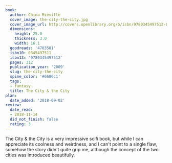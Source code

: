 ```yaml
---
book:
  author: China Miéville
  cover_image: the-city-the-city.jpg
  cover_image_url: http://covers.openlibrary.org/b/isbn/9780345497512-L.jpg
  dimensions:
    height: 25.0
    thickness: 3.0
    width: 16.1
  goodreads: '4703581'
  isbn10: 0345497511
  isbn13: '9780345497512'
  pages: 312
  publication_year: '2009'
  slug: the-city-the-city
  spine_color: '#6686c1'
  tags:
  - fantasy
  title: The City & the City
plan:
  date_added: '2018-09-02'
review:
  date_read:
  - 2018-11-14
  did_not_finish: false
  rating: 3
---
```


The City &amp; the City is a very impressive scifi book, but while I can appreciate its coolness and weirdness, and I can't point to a single flaw, somehow the story didn't quite grip me, although the concept of the two cities was introduced beautifully.
